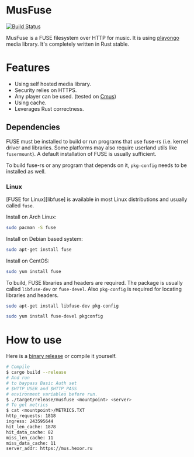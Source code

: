 # MusFuse

[![Build Status](https://github.com/house-of-vanity/mus_fuse/workflows/Build%20and%20publish/badge.svg)](https://github.com/house-of-vanity/mus_fuse/actions)

MusFuse is a FUSE filesystem over HTTP for music. It is using [playongo](https://github.com/nixargh/playongo) media library. It's completely written in Rust stable.


# Features
  - Using self hosted media library.
  - Security relies on HTTPS.
  - Any player can be used. (tested on [Cmus](https://github.com/cmus/cmus))
  - Using cache.
  - Leverages Rust correctness.

## Dependencies

FUSE must be installed to build or run programs that use fuse-rs (i.e. kernel driver and libraries. Some platforms may also require userland utils like `fusermount`). A default installation of FUSE is usually sufficient.

To build fuse-rs or any program that depends on it, `pkg-config` needs to be installed as well.

### Linux

[FUSE for Linux][libfuse] is available in most Linux distributions and usually called `fuse`. 

Install on Arch Linux:

```sh
sudo pacman -S fuse
```

Install on Debian based system:

```sh
sudo apt-get install fuse
```

Install on CentOS:

```sh
sudo yum install fuse
```

To build, FUSE libraries and headers are required. The package is usually called `libfuse-dev` or `fuse-devel`. Also `pkg-config` is required for locating libraries and headers.

```sh
sudo apt-get install libfuse-dev pkg-config
```

```sh
sudo yum install fuse-devel pkgconfig
```

# How to use
Here is a [binary release](https://github.com/house-of-vanity/mus_fuse/releases/latest) or compile it yourself.

```sh
# Compile
$ cargo build --release
# And run
# to baypass Basic Auth set 
# $HTTP_USER and $HTTP_PASS 
# environment variables before run.
$ ./target/release/musfuse <mountpoint> <server>
# To get metrics
$ cat <mountpoint>/METRICS.TXT
http_requests: 1818
ingress: 243595644
hit_len_cache: 1878
hit_data_cache: 82
miss_len_cache: 11
miss_data_cache: 11
server_addr: https://mus.hexor.ru

```
